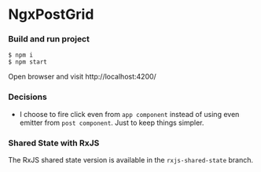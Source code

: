 # NgxPostGrid

### Build and run project

```
$ npm i
$ npm start 
```
Open browser and visit http://localhost:4200/

### Decisions

* I choose to fire click even from `app component` instead of using even emitter from `post component`. Just to keep things simpler. 


### Shared State with RxJS

The RxJS shared state version is available in the `rxjs-shared-state` branch. 
